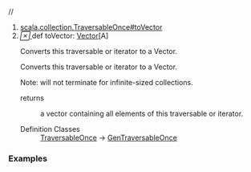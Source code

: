 //
<ol>
<li><a href="https://www.scala-lang.org/api/2.12.3/scala/collection/mutable/ArrayBuffer.html#toVector:Vector[A]">scala.collection.TraversableOnce#toVector</a></li>
<li name="scala.collection.TraversableOnce#toVector" visbl="pub" class="indented0 " data-isabs="false" fullcomment="yes" group="Ungrouped"> <a id="toVector:Vector[A]"></a> <span class="permalink"> <a href="../../../scala/collection/mutable/ArrayBuffer.html#toVector:Vector[A]" title="Permalink"> <i class="material-icons"></i> </a> </span> <span class="modifier_kind"> <span class="modifier"></span> <span class="kind">def</span> </span> <span class="symbol"> <span class="name">toVector</span><span class="result">: <a href="../../index.html#Vector[+A]=scala.collection.immutable.Vector[A]" class="extmbr" name="scala.Vector">Vector</a>[<span class="extype" name="scala.collection.mutable.ArrayBuffer.A">A</span>]</span> </span> <p class="shortcomment cmt">Converts this traversable or iterator to a Vector.</p>
 <div class="fullcomment">
  <div class="comment cmt">
   <p>Converts this traversable or iterator to a Vector.</p>
   <p> Note: will not terminate for infinite-sized collections.</p>
  </div>
  <dl class="paramcmts block">
   <dt>
    returns
   </dt>
   <dd class="cmt">
    <p>a vector containing all elements of this traversable or iterator.</p>
   </dd>
  </dl>
  <dl class="attributes block"> 
   <dt>
    Definition Classes
   </dt>
   <dd>
    <a href="../TraversableOnce.html" class="extype" name="scala.collection.TraversableOnce">TraversableOnce</a> → 
    <a href="../GenTraversableOnce.html" class="extype" name="scala.collection.GenTraversableOnce">GenTraversableOnce</a>
   </dd>
  </dl>
 </div> </li>
        </ol>


### Examples



